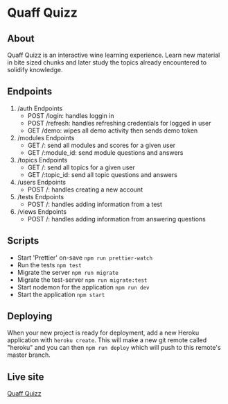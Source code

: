 # Quaff Quizz

## About

Quaff Quizz is an interactive wine learning experience. Learn new material in bite sized chunks and later study the topics already encountered to solidify knowledge.

## Endpoints

1. /auth Endpoints
   - POST /login: handles loggin in
   - POST /refresh: handles refreshing credentials for logged in user
   - GET /demo: wipes all demo activity then sends demo token
2. /modules Endpoints
   - GET /: send all modules and scores for a given user
   - GET /:module_id: send module questions and answers
3. /topics Endpoints
   - GET /: send all topics for a given user
   - GET /:topic_id: send all topic questions and answers
4. /users Endpoints
   - POST /: handles creating a new account
5. /tests Endpoints
   - POST /: handles adding information from a test
6. /views Endpoints
   - POST /: handles adding information from answering questions

## Scripts

- Start 'Prettier' on-save `npm run prettier-watch`
- Run the tests `npm test`
- Migrate the server `npm run migrate`
- Migrate the test-server `npm run migrate:test`
- Start nodemon for the application `npm run dev`
- Start the application `npm start`

## Deploying

When your new project is ready for deployment, add a new Heroku application with `heroku create`. This will make a new git remote called "heroku" and you can then `npm run deploy` which will push to this remote's master branch.

## Live site

[Quaff Quizz](https://quaff.now.sh)
